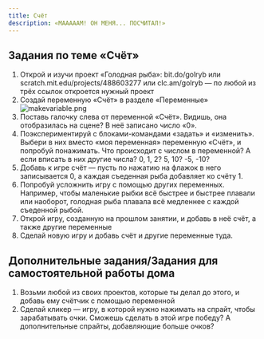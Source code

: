 ```yaml
---
title: Счёт
description: «МАААААМ! ОН МЕНЯ... ПОСЧИТАЛ!»
---
```


## Задания по теме «Счёт»

1. Открой и изучи проект «Голодная рыба»: bit.do/golryb или scratch.mit.edu/projects/488603277 или clc.am/golryb — по любой из трёх ссылок откроется нужный проект
2. Создай переменную «Счёт» в разделе «Переменные»
![makevariable.png]({{site.baseurl}}/lessons/score/makevariable.png)
3. Поставь галочку слева от переменной «Счёт». Видишь, она отобразилась на сцене? В неё записано число «0».
4. Поэкспериментируй с блоками-командами «задать» и «изменить». Выбери в них вместо «моя переменная» переменную «Счёт», и попробуй понажимать. Что происходит с числом в переменной? А если вписать в них другие числа? 0, 1, 2? 5, 10? -5, -10?
5. Добавь к игре счёт — пусть по нажатию на флажок в него записывается 0, а каждая съеденная рыба добавляет ко счёту 1.
6. Попробуй усложнить игру с помощью других переменных. Например, чтобы маленькие рыбки всё быстрее и быстрее плавали или наоборот, голодная рыба плавала всё медленнее с каждой съеденной рыбой.
7. Открой игру, созданную на прошлом занятии, и добавь в неё счёт, а также другие переменные
8. Сделай новую игру и добавь счёт и другие переменные туда.

## Дополнительные задания/Задания для самостоятельной работы дома

1. Возьми любой из своих проектов, которые ты делал до этого, и добавь ему счётчик с помощью переменной
2. Сделай кликер — игру, в которой нужно нажимать на спрайт, чтобы зарабатывать очки. Сможешь сделать в этой игре победу? А дополнительные спрайты, добавляющие больше очков?
